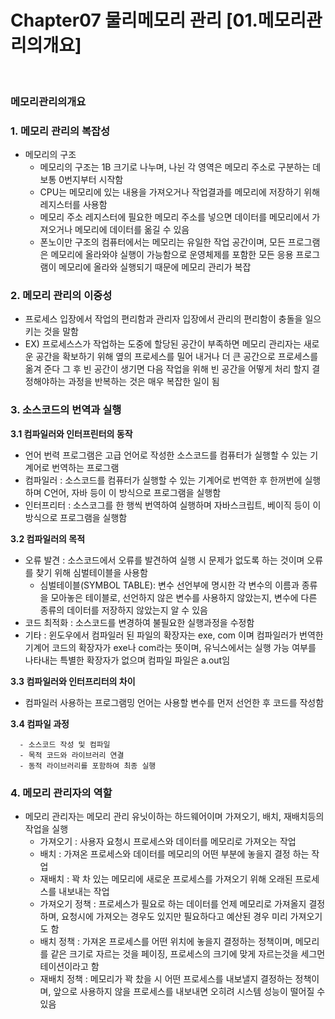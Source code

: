 # Chapter07 물리메모리 관리 [01.메모리관리의개요] 

<br>

### 메모리관리의개요
<h3>1.  메모리 관리의 복잡성</h3>

   - 메모리의 구조 
      - 메모리의 구조는 1B 크기로 나누며, 나뉜 각 영역은 메모리 주소로 구분하는 데 보통 0번지부터 시작함 
      - CPU는 메모리에 있는 내용을 가져오거나 작업결과를 메모리에 저장하기 위해 레지스터를 사용함
      - 메모리 주소 레지스터에 필요한 메모리 주소를 넣으면 데이터를 메모리에서 가져오거나 메모리에 데이터를 옮길 수 있음
      - 폰노이만 구조의 컴퓨터에서는 메모리는 유일한 작업 공간이며, 모든 프로그램은 메모리에 올라와야 실행이 가능함으로 운영체제를 포함한 모든 응용 프로그램이 메모리에 올라와 실행되기 때문에 메모리 관리가 복잡

 <h3>2.  메모리 관리의 이중성</h3>

   - 프로세스 입장에서 작업의 편리함과 관리자 입장에서 관리의 편리함이 충돌을 일으키는 것을 말함
   - EX) 프로세스스가 작업하는 도중에 할당된 공간이 부족하면 메모리 관리자는 새로운 공간을 확보하기 위해 옆의 프로세스를 밀어 내거나 더 큰 공간으로 프로세스를 옮겨 준다 그 후 빈 공간이 생기면 다음 작업을 위해 빈 공간을 어떻게 처리 할지 결정해야하는 과정을 반복하는 것은 매우 복잡한 일이 됨

<h3>3.  소스코드의 번역과 실행</h3>
   <b>3.1 컴파일러와 인터프린터의 동작</b>
   
   - 언어 번력 프로그램은 고급 언어로 작성한 소스코드를 컴퓨터가 실행할 수 있는 기계어로 번역하는 프로그램 
   - 컴파일러 : 소스코드를 컴퓨터가 실행할 수 있는 기계어로 번역한 후 한꺼번에 실행하며 C언어, 자바 등이 이 방식으로 프로그램을 실행함
   - 인터프리터 : 소스코그를 한 행씩 번역하여 실행하며 자바스크립트, 베이직 등이 이 방식으로 프로그램을 실행함

   <b>3.2 컴파일러의 목적</b>

   - 오류 발견 : 소스코드에서 오류를 발견하여 실행 시 문제가 없도록 하는 것이며 오류를 찾기 위해 심벌테이블을 사용함
      - 심벌테이블(SYMBOL TABLE): 변수 선언부에 명시한 각 변수의 이름과 종류을 모아놓은 테이블로, 선언하지 않은 변수를 사용하지 않았는지, 변수에 다른 종류의 데이터를 저장하지 않았는지 알 수 있음 
   - 코드 최적화 : 소스코드를 변경하여 불필요한 실행과정을 수정함
   - 기타 : 윈도우에서 컴파일러 된 파일의 확장자는 exe, com 이며 컴파일러가 번역한 기계어 코드의 확장자가 exe나   com라는 뜻이며, 유닉스에서는 실행 가능 여부를 나타내는 특별한 확장자가 없으며 컴파일 파일은 a.out임 

  <b>3.3 컴파일러와 인터프리터의 차이 </b> 

  - 컴파일러 사용하는 프로그램밍 언어는 사용할 변수를 먼저 선언한 후 코드를 작성함


   <b>3.4 컴파일 과정</b> 

      - 소스코드 작성 및 컴파일
      - 목적 코드와 라이브러리 연결
      - 동적 라이브러리를 포함하여 최종 실행   

<h3>4.  메모리 관리자의 역할</h3>

   - 메모리 관리자는 메모리 관리 유닛이하는 하드웨어이며 가져오기, 배치, 재배치등의 작업을 실행
      - 가져오기 : 사용자 요청시 프로세스와 데이터를 메모리로 가져오는 작업
      - 배치 : 가져온 프로세스와 데이터를 메모리의 어떤 부분에 놓을지 결정 하는 작업
      - 재배치 : 꽉 차 있는 메모리에 새로운 프로세스를 가져오기 위해 오래된 프로세스를 내보내는 작업 
      - 가져오기 정책 : 프로세스가 필요로 하는 데이터를 언제 메모리로 가져올지 결정하며, 요청시에 가져오는 경우도 있지만 필요하다고 예산된 경우 미리 가져오기도 함
      - 배치 정책 : 가져온 프로세스를 어떤 위치에 놓을지 결정하는 정책이며, 메모리를 같은 크기로 자르는 것을 페이징, 프로세스의 크기에 맞게 자르는것을 세그먼테이션이라고 함 
      - 재배치 정책 : 메모리가 꽉 찼을 시 어떤 프로세스를 내보낼지 결정하는 정책이며, 앞으로 사용하지 않을 프로세스를 내보내면 오히려 시스템 성능이 떨어질 수 있음




​
   

      

   



``` 
